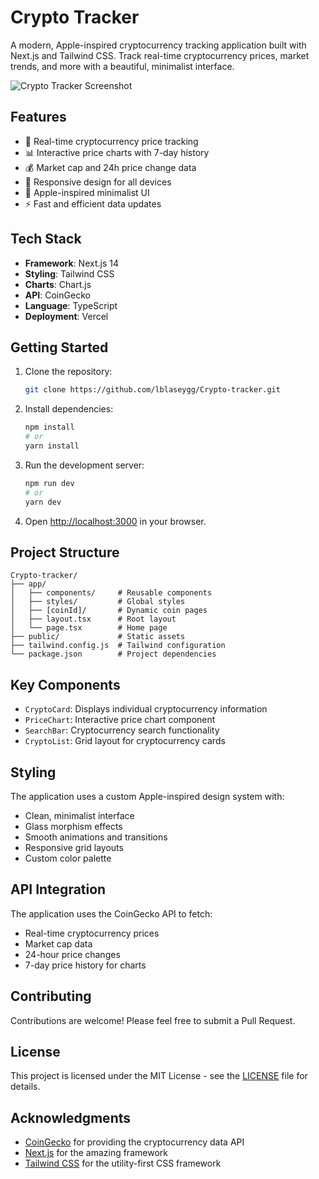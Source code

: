 # Crypto Tracker

A modern, Apple-inspired cryptocurrency tracking application built with Next.js and Tailwind CSS. Track real-time cryptocurrency prices, market trends, and more with a beautiful, minimalist interface.

![Crypto Tracker Screenshot](https://raw.githubusercontent.com/lblaseygg/Crypto-tracker/main/public/screenshot.png)

## Features

- 🚀 Real-time cryptocurrency price tracking
- 📊 Interactive price charts with 7-day history
- 💰 Market cap and 24h price change data
- 📱 Responsive design for all devices
- 🎨 Apple-inspired minimalist UI
- ⚡ Fast and efficient data updates

## Tech Stack

- **Framework**: Next.js 14
- **Styling**: Tailwind CSS
- **Charts**: Chart.js
- **API**: CoinGecko
- **Language**: TypeScript
- **Deployment**: Vercel

## Getting Started

1. Clone the repository:
   ```bash
   git clone https://github.com/lblaseygg/Crypto-tracker.git
   ```

2. Install dependencies:
   ```bash
   npm install
   # or
   yarn install
   ```

3. Run the development server:
   ```bash
   npm run dev
   # or
   yarn dev
   ```

4. Open [http://localhost:3000](http://localhost:3000) in your browser.

## Project Structure

```
Crypto-tracker/
├── app/
│   ├── components/     # Reusable components
│   ├── styles/         # Global styles
│   ├── [coinId]/       # Dynamic coin pages
│   ├── layout.tsx      # Root layout
│   └── page.tsx        # Home page
├── public/             # Static assets
├── tailwind.config.js  # Tailwind configuration
└── package.json        # Project dependencies
```

## Key Components

- `CryptoCard`: Displays individual cryptocurrency information
- `PriceChart`: Interactive price chart component
- `SearchBar`: Cryptocurrency search functionality
- `CryptoList`: Grid layout for cryptocurrency cards

## Styling

The application uses a custom Apple-inspired design system with:
- Clean, minimalist interface
- Glass morphism effects
- Smooth animations and transitions
- Responsive grid layouts
- Custom color palette

## API Integration

The application uses the CoinGecko API to fetch:
- Real-time cryptocurrency prices
- Market cap data
- 24-hour price changes
- 7-day price history for charts

## Contributing

Contributions are welcome! Please feel free to submit a Pull Request.

## License

This project is licensed under the MIT License - see the [LICENSE](LICENSE) file for details.

## Acknowledgments

- [CoinGecko](https://www.coingecko.com/) for providing the cryptocurrency data API
- [Next.js](https://nextjs.org/) for the amazing framework
- [Tailwind CSS](https://tailwindcss.com/) for the utility-first CSS framework 